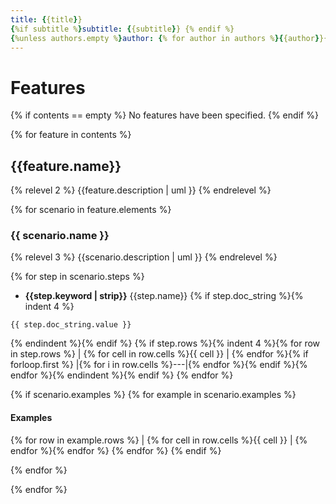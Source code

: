 ```yaml
---
title: {{title}}
{%if subtitle %}subtitle: {{subtitle}} {% endif %}
{%unless authors.empty %}author: {% for author in authors %}{{author}}{%unless forloop.last %}, {% endunless %}{% endfor %} {% endunless %}
---
```


# Features

{% if contents == empty %}
No features have been specified.
{% endif %}

{% for feature in contents %}
## {{feature.name}}

{% relevel 2 %}
{{feature.description | uml }}
{% endrelevel %}

{% for scenario in feature.elements %}
### {{ scenario.name }}

{% relevel 3 %}
{{scenario.description | uml }}
{% endrelevel %}

{% for step in scenario.steps %}
  - **{{step.keyword | strip}}** {{step.name}}
{% if step.doc_string %}{% indent 4 %}
~~~~~~~~~~~~~~~~~~~~~~~~~~~~~~~~~~~~~~~~
{{ step.doc_string.value }}
~~~~~~~~~~~~~~~~~~~~~~~~~~~~~~~~~~~~~~~~
{% endindent %}{% endif %}
{% if step.rows %}{% indent 4 %}{% for row in step.rows %}
  | {% for cell in row.cells %}{{ cell }} | {% endfor %}{% if forloop.first %}
  |{% for i in row.cells %}---|{% endfor %}{% endif %}{% endfor %}{% endindent %}{% endif %}
{% endfor %}

{% if scenario.examples %}
{% for example in scenario.examples %}
#### Examples
{% for row in example.rows %}
| {% for cell in row.cells %}{{ cell }} | {% endfor %}{% endfor %}
{% endfor %}
{% endif %}

{% endfor %}

{% endfor %}